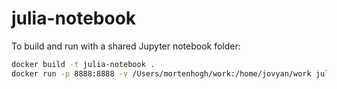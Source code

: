 # julia-notebook

To build and run with a shared Jupyter notebook folder:

```bash
docker build -t julia-notebook .
docker run -p 8888:8888 -v /Users/mortenhogh/work:/home/jovyan/work julia-notebook
```
